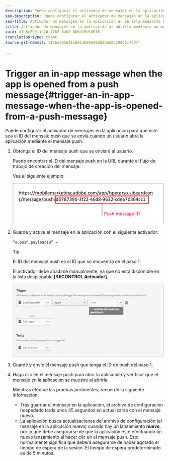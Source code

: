 ```yaml
---
description: Puede configurar el activador de mensajes en la aplicación para que este sea el ID del mensaje push que se envía cuando un usuario abre la aplicación mediante el mensaje push.
seo-description: Puede configurar el activador de mensajes en la aplicación para que este sea el ID del mensaje push que se envía cuando un usuario abre la aplicación mediante el mensaje push.
seo-title: Activador de mensajes en la aplicación al abrirla mediante un mensaje push
title: Activador de mensajes en la aplicación al abrirla mediante un mensaje push
uuid: e1c8e29d-1c2b-47b2-8ab2-6b6e15df86f6
translation-type: tm+mt
source-git-commit: 114bce95e41c8e13695689dd2da2dbc04cb17ad7

---
```



# Trigger an in-app message when the app is opened from a push message{#trigger-an-in-app-message-when-the-app-is-opened-from-a-push-message}

Puede configurar el activador de mensajes en la aplicación para que este sea el ID del mensaje push que se envía cuando un usuario abre la aplicación mediante el mensaje push.

1. Obtenga el ID del mensaje push que se enviará al usuario.

   Puede encontrar el ID del mensaje push en la URL durante el flujo de trabajo de creación del mensaje.

   Vea el siguiente ejemplo:

   ![](assets/brandon_task1.png)

1. Guarde y active el mensaje en la aplicación con el siguiente activador:

   `“a.push.payloadID” =`

   >[!TIP]
   >
   >El ID del mensaje push es el ID que se encuentra en el paso 1.

   El activador debe añadirse manualmente, ya que no está disponible en la lista desplegable **[!UICONTROL Activador].**

   ![](assets/brandon_task2.png)

1. Guarde y envíe el mensaje push que tenga el ID de push del paso 1.
1. Haga clic en el mensaje push para abrir la aplicación y verificar que el mensaje en la aplicación se muestre al abrirla.

   Mientras efectúe las pruebas pertinentes, recuerde la siguiente información:

   * Tras guardar el mensaje en la aplicación, el archivo de configuración hospedado tarda unos 45 segundos en actualizarse con el mensaje nuevo.
   * La aplicación busca actualizaciones del archivo de configuración (el mensaje en la aplicación nuevo) cuando hay un lanzamiento **nuevo**, por lo que debe asegurarse de que la aplicación esté efectuando un nuevo lanzamiento al hacer clic en el mensaje push.
   Esto normalmente significa que deberá asegurarse de haber agotado el tiempo de espera de la sesión. El tiempo de espera predeterminado es de 5 minutos.

